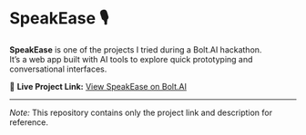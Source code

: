 
# SpeakEase 🎙️

**SpeakEase** is one of the projects I tried during a Bolt.AI hackathon.  
It’s a web app built with AI tools to explore quick prototyping and conversational interfaces.

🔗 **Live Project Link:** [View SpeakEase on Bolt.AI](https://delightful-belekoy-9d2b94.netlify.app/)

---

*Note:* This repository contains only the project link and description for reference.
